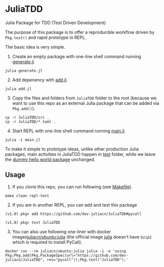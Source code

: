 # JuliaTDD

Julia Package for TDD (Test Driven Development)  

The purpose of this package is to offer a reproducible workflow driven by `Pkg.test()` and rapid prototype in REPL.

The basic idea is very simple.

1. Create an empty package with one-line shell command running [generate.jl](generate.jl).

```
julia generate.jl
```

2. Add depenency with [add.jl](add.jl).
```
julia add.jl
```

3. Copy the files and folders from `JuliaTDD` folder to the root (because we want to use this repo as 
an external Julia package that can be added via `Pkg.add()`).

```
cp -r JuliaTDD/src .
cp -r JuliaTDD/*.toml .
```

4. Start REPL with one-line shell command running [main.jl](main.jl).

```
julia -i main.jl
```		

To make it simple to prototype ideas, unlike other production Julia packages, main activities 
in JuliaTDD happen in [test](test) folder, while we leave the [dummy hello world package](src/JuliaTDD.jl) unchanged.

## Usage

1. If you clone this repo, you can run following (see [Makefile](Makefile)).

```
make clean repl-test
```

2. If you are in another REPL, you can add and test this package

```
(v1.0) pkg> add https://github.com/dev-juliacn/JuliaTDD#pycall
```
```
(v1.0) pkg> test JuliaTDD
```

3. You can also use following one-liner with docker images[juliacn/ubuntu:julia](https://hub.docker.com/r/juliacn/ubuntu/tags/) 
(the official image [julia](https://hub.docker.com/r/library/julia/tags/) doesn't have `bzip2` which is required to install PyCall).
```
docker run --rm juliacn/ubuntu:julia julia -i -e 'using Pkg;Pkg.add(Pkg.PackageSpec(url="https://github.com/dev-juliacn/JuliaTDD", rev="pycall"));Pkg.test("JuliaTDD");'
```
